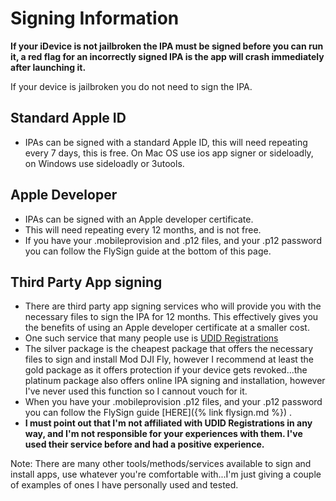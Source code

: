 # Signing Information

**If your iDevice is not jailbroken the IPA must be signed before you can run it, a red flag for an incorrectly signed IPA is the app will crash immediately after launching it.**

If your device is jailbroken you do not need to sign the IPA.

## Standard Apple ID
* IPAs can be signed with a standard Apple ID, this will need repeating every 7 days, this is free. On Mac OS use ios app signer or sideloadly, on Windows use sideloadly or 3utools.


## Apple Developer
* IPAs can be signed with an Apple developer certificate.
* This will need repeating every 12 months, and is not free. 
* If you have your .mobileprovision and .p12 files, and your .p12 password you can follow the FlySign guide at the bottom of this page. 

## Third Party App signing 
* There are third party app signing services who will provide you with the necessary files to sign the IPA for 12 months. This effectively gives you the benefits of using an Apple developer certificate at a smaller cost.
* One such service that many people use is [UDID Registrations](https://www.udidregistrations.com/buy)
* The silver package is the cheapest package that offers the necessary files to sign and install Mod DJI Fly, however I recommend at least the gold package as it offers protection if your device gets revoked...the platinum package also offers online IPA signing and installation, however I've never used this function so I cannout vouch for it.
* When you have your .mobileprovision .p12 files, and your .p12 password you can follow the FlySign guide [HERE]({% link flysign.md %})
. 
* **I must point out that I'm not affiliated with UDID Registrations in any way, and I'm not responsible for your experiences with them. I've used their service before and had a positive experience.**


Note: There are many other tools/methods/services available to sign and install apps, use whatever you're comfortable with...I'm just giving a couple of examples of ones I have personally used and tested.



